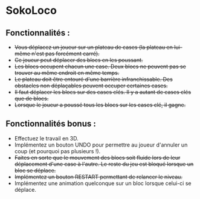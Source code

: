 # SokoLoco

## Fonctionnalités :
* ~~Vous déplacez un joueur sur un plateau de cases (la plateau en lui-même n'est pas forcément carré).~~
* ~~Ce joueur peut déplacer des blocs en les poussant.~~
* ~~Les blocs occupent chacun une case. Deux blocs ne peuvent pas se trouver au même endroit en même temps.~~
* ~~Le plateau doit être entouré d'une barrière infranchissable. Des obstacles non déplaçables peuvent occuper certaines cases.~~
* ~~Il faut déplacer les blocs sur des cases clés. Il y a autant de cases clés que de blocs.~~
* ~~Lorsque le joueur a poussé tous les blocs sur les cases clé, il gagne.~~

## Fonctionnalités bonus :
* Effectuez le travail en 3D.
* Implémentez un bouton UNDO pour permettre au joueur d'annuler un coup (et pourquoi pas plusieurs !).
* ~~Faites en sorte que le mouvement des blocs soit fluide lors de leur déplacement d'une case à l'autre. Le reste du jeu est bloqué lorsque un bloc se déplace.~~
* ~~Implémentez un bouton RESTART permettant de relancer le niveau.~~
* Implémentez une animation quelconque sur un bloc lorsque celui-ci se déplace.
